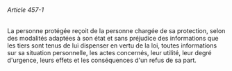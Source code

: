 ###### Article 457-1

La personne protégée reçoit de la personne chargée de sa protection, selon des modalités adaptées à son état et sans préjudice des informations que les tiers sont tenus de lui dispenser en vertu de la loi, toutes informations sur sa situation personnelle, les actes concernés, leur utilité, leur degré d'urgence, leurs effets et les conséquences d'un refus de sa part.

